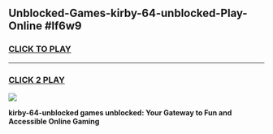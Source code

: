 
## Unblocked-Games-kirby-64-unblocked-Play-Online #lf6w9
<h3>
<a href="https://news.freeplayer.one?title=kirby-64-unblocked&ref=3">CLICK TO PLAY</a></h3>
<hr>

<h3>
<a href="https://news.freeplayer.one?title=kirby-64-unblocked&ref=3">CLICK 2 PLAY</a>
  
</h3>

<a href="https://news.freeplayer.one?title=kirby-64-unblocked&ref=3"><img src="https://clearcache.store/games.png"></a>


**kirby-64-unblocked games unblocked: Your Gateway to Fun and Accessible Online Gaming**
